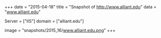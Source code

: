 
+++
date = "2015-04-18"
title = "Snapshot of http://www.alliant.edu"
data = "www.alliant.edu"

Server = ["IIS"]
domain = ["alliant.edu"]

  image = "snapshots/2015_16/www.alliant.edu.png"
+++
#
